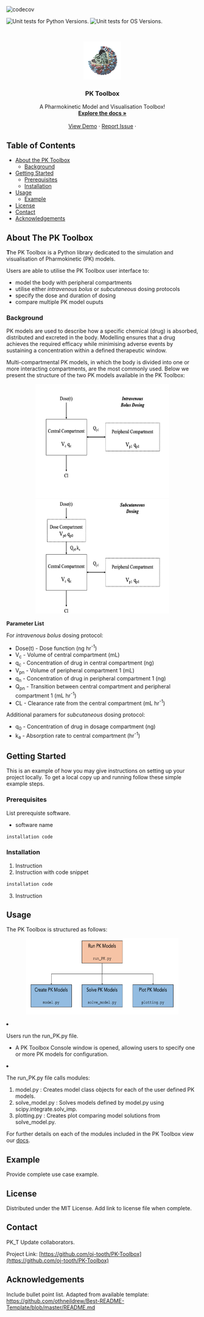 <!-- Prpject Title and Logo -->

![codecov](https://codecov.io/gh/oj-tooth/PK-Toolbox/branch/master/graph/badge.svg?token=3P8GCHJFCC)

![Unit tests for Python Versions.](https://github.com/oj-tooth/PK-Toolbox/workflows/Unit%20tests%20for%20Python%20Versions./badge.svg)
![Unit tests for OS Versions.](https://github.com/oj-tooth/PK-Toolbox/workflows/Unit%20tests%20for%20OS%20Versions./badge.svg) 




<br />
<p align="center">
    <img src="images/Logo_Image.png" alt="Logo" width="100" height="100">
  </a>

  <h3 align="center">PK Toolbox</h3>

  <p align="center">
    A Pharmokinetic Model and Visualisation Toolbox!
    <br />
    <a href="https://pk-toolbox.readthedocs.io"><strong>Explore the docs »</strong></a>
    <br />
    <br />
    <a href="https://github.com/oj-tooth/PK-Toolbox">View Demo</a>
    ·
    <a href="https://github.com/oj-tooth/PK-Toolbox/issues">Report Issue</a>
    ·
  </p>
</p>

<!-- Table of Contents -->
## Table of Contents

* [About the PK Toolbox](#about-the-pk-toolbox)
  * [Background](#background)
* [Getting Started](#getting-started)
  * [Prerequisites](#prerequisites)
  * [Installation](#installation)
* [Usage](#usage)
  * [Example](#example)
* [License](#license)
* [Contact](#contact)
* [Acknowledgements](#acknowledgements)

<!-- About the PK Toolbox -->
## About The PK Toolbox

**T**he PK Toolbox is a Python library dedicated to the simulation and visualisation of Pharmokinetic (PK) models. 

Users are able to utilise the PK Toolbox user interface to:

* model the body with peripheral compartments
* utilise either *intravenous bolus* or *subcutaneous* dosing protocols
* specify the dose and duration of dosing
* compare multiple PK model ouputs

### Background

PK models are used to describe how a specific chemical (drug) is absorbed, distributed and excreted in the body. Modelling ensures that a drug achieves the required efficacy while minimising adverse events by sustaining a concentration within a defined therapeutic window. 

Multi-compartmental PK models, in which the body is divided into one or more interacting compartments, are the most commonly used. Below we present the structure of the two PK models available in the PK Toolbox: 

<p align="center">
    <img src="images/IVB.png" alt="Logo" width="350" height="300"> 
    <img src="images/SC.png" alt="Logo" width="350" height="300"> 
 </a>
<p

**Parameter List**

For *intravenous bolus* dosing protocol:
* Dose(t) - Dose function (ng hr<sup>-1</sup>) 
* V<sub>c</sub> - Volume of central compartment (mL)
* q<sub>c</sub> - Concentration of drug in central compartment (ng)
* V<sub>pn</sub> - Volume of peripheral compartment 1 (mL)
* q<sub>n</sub> - Concentration of drug in peripheral compartment 1 (ng)
* Q<sub>pn</sub> - Transition between central compartment and peripheral compartment 1 (mL hr<sup>-1</sup>)
* CL - Clearance rate from the central compartment (mL hr<sup>-1</sup>) 

Additional paramers for *subcutaneous* dosing protocol:
* q<sub>0</sub> - Concentration of drug in dosage compartment (ng)
* k<sub>a</sub> - Absorption rate to central compartment (hr<sup>-1</sup>)

<!-- Getting Started -->
## Getting Started

This is an example of how you may give instructions on setting up your project locally.
To get a local copy up and running follow these simple example steps.

### Prerequisites

List prerequiste software.
* software name
```sh
installation code
```

### Installation

1. Instruction
2. Instruction with code snippet
```sh
installation code
```
3. Instruction


<!-- Usage -->
## Usage

The PK Toolbox is structured as follows:

<p align="center">
    <img src="images/PK_Toolbox_Scheme.png" width="400" height="200"> 
 </a>
<p

* Users run the run_PK.py file.
    * A PK Toolbox Console window is opened, allowing users to specify one or more PK models for configuration.

* The run_PK.py file calls modules:
    1. model.py : Creates model class objects for each of the user defined PK models.
    2. solve_model.py : Solves models defined by model.py using scipy.integrate.solv_imp.
    3. plotting.py : Creates plot comparing model solutions from solve_model.py. 
    
For further details on each of the modules included in the PK Toolbox view our [docs](https://pk-toolbox.readthedocs.io).

## Example

Provide complete use case example.
<!-- _For more examples, please refer to the [Documentation](URL)_ -->


<!-- License -->
## License

Distributed under the MIT License. Add link to license file when complete.



<!-- Contact -->
## Contact
PK_T
Update collaborators. 
<!-- Your Name - [@your_twitter](https://twitter.com/your_username) - email@example.com -->

Project Link: [https://github.com/oj-tooth/PK-Toolbox](https://github.com/oj-tooth/PK-Toolbox)



<!-- Acknowledgements -->
## Acknowledgements

Include bullet point list.
Adapted from available template: 
https://github.com/othneildrew/Best-README-Template/blob/master/README.md
